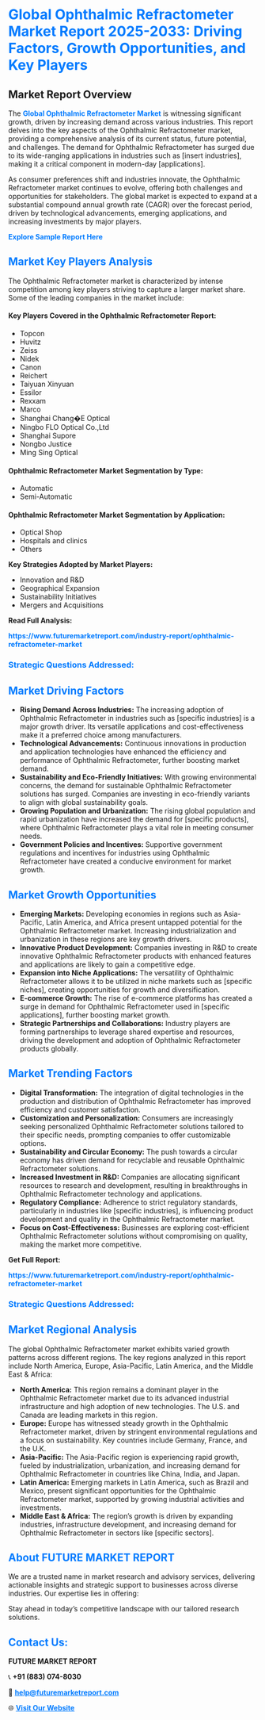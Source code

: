 <h1 style="color: #007BFF;">Global Ophthalmic Refractometer Market Report 2025-2033: Driving Factors, Growth Opportunities, and Key Players</h1>

<section id="overview">
<h2>Market Report Overview</h2>
<p>The <a href="https://www.futuremarketreport.com/industry-report/ophthalmic-refractometer-market" style="color: #007BFF; text-decoration: none;"><strong>Global Ophthalmic Refractometer Market</strong></a> is witnessing significant growth, driven by increasing demand across various industries. This report delves into the key aspects of the Ophthalmic Refractometer market, providing a comprehensive analysis of its current status, future potential, and challenges. The demand for Ophthalmic Refractometer has surged due to its wide-ranging applications in industries such as [insert industries], making it a critical component in modern-day [applications].</p>
<p>As consumer preferences shift and industries innovate, the Ophthalmic Refractometer market continues to evolve, offering both challenges and opportunities for stakeholders. The global market is expected to expand at a substantial compound annual growth rate (CAGR) over the forecast period, driven by technological advancements, emerging applications, and increasing investments by major players.</p>
</section>

<section id="overview">
<p><a href="https://www.futuremarketreport.com/request-sample/reportId=79954" style="color: #007BFF; text-decoration: none;"><strong>Explore Sample Report Here</strong></a></p>
</section>

<section id="key-players">
<h2 style="color: #007BFF;">Market Key Players Analysis</h2>
<p>The Ophthalmic Refractometer market is characterized by intense competition among key players striving to capture a larger market share. Some of the leading companies in the market include:</p>
<h4>Key Players Covered in the Ophthalmic Refractometer Report:</h4>
<ul><li>Topcon</li><li>Huvitz</li><li>Zeiss</li><li>Nidek</li><li>Canon</li><li>Reichert</li><li>Taiyuan Xinyuan</li><li>Essilor</li><li>Rexxam</li><li>Marco</li><li>Shanghai Chang�E Optical</li><li>Ningbo FLO Optical Co.,Ltd</li><li>Shanghai Supore</li><li>Nongbo Justice</li><li>Ming Sing Optical</li></ul>
<h4>Ophthalmic Refractometer Market Segmentation by Type:</h4>
<ul><li>Automatic</li><li>Semi-Automatic</li></ul>

<h4>Ophthalmic Refractometer Market Segmentation by Application:</h4>
<ul><li>Optical Shop</li><li>Hospitals and clinics</li><li>Others</li></ul>
<p><strong>Key Strategies Adopted by Market Players:</strong></p>
<ul>
<li>Innovation and R&D</li>
<li>Geographical Expansion</li>
<li>Sustainability Initiatives</li>
<li>Mergers and Acquisitions</li>
</ul>
</section>

<section>
<p><strong>Read Full Analysis: </strong></p><a href="https://www.futuremarketreport.com/industry-report/ophthalmic-refractometer-market" style="color: #007BFF; text-decoration: none;"><strong>https://www.futuremarketreport.com/industry-report/ophthalmic-refractometer-market</strong></a>
<h3 style="color: #007BFF;">Strategic Questions Addressed:</h3>
</section>

<section id="driving-factors">
<h2 style="color: #007BFF;">Market Driving Factors</h2>
<ul>
<li><strong>Rising Demand Across Industries:</strong> The increasing adoption of Ophthalmic Refractometer in industries such as [specific industries] is a major growth driver. Its versatile applications and cost-effectiveness make it a preferred choice among manufacturers.</li>
<li><strong>Technological Advancements:</strong> Continuous innovations in production and application technologies have enhanced the efficiency and performance of Ophthalmic Refractometer, further boosting market demand.</li>
<li><strong>Sustainability and Eco-Friendly Initiatives:</strong> With growing environmental concerns, the demand for sustainable Ophthalmic Refractometer solutions has surged. Companies are investing in eco-friendly variants to align with global sustainability goals.</li>
<li><strong>Growing Population and Urbanization:</strong> The rising global population and rapid urbanization have increased the demand for [specific products], where Ophthalmic Refractometer plays a vital role in meeting consumer needs.</li>
<li><strong>Government Policies and Incentives:</strong> Supportive government regulations and incentives for industries using Ophthalmic Refractometer have created a conducive environment for market growth.</li>
</ul>
</section>

<section id="growth-opportunities">
<h2 style="color: #007BFF;">Market Growth Opportunities</h2>
<ul>
<li><strong>Emerging Markets:</strong> Developing economies in regions such as Asia-Pacific, Latin America, and Africa present untapped potential for the Ophthalmic Refractometer market. Increasing industrialization and urbanization in these regions are key growth drivers.</li>
<li><strong>Innovative Product Development:</strong> Companies investing in R&D to create innovative Ophthalmic Refractometer products with enhanced features and applications are likely to gain a competitive edge.</li>
<li><strong>Expansion into Niche Applications:</strong> The versatility of Ophthalmic Refractometer allows it to be utilized in niche markets such as [specific niches], creating opportunities for growth and diversification.</li>
<li><strong>E-commerce Growth:</strong> The rise of e-commerce platforms has created a surge in demand for Ophthalmic Refractometer used in [specific applications], further boosting market growth.</li>
<li><strong>Strategic Partnerships and Collaborations:</strong> Industry players are forming partnerships to leverage shared expertise and resources, driving the development and adoption of Ophthalmic Refractometer products globally.</li>
</ul>
</section>

<section id="trending-factors">
<h2 style="color: #007BFF;">Market Trending Factors</h2>
<ul>
<li><strong>Digital Transformation:</strong> The integration of digital technologies in the production and distribution of Ophthalmic Refractometer has improved efficiency and customer satisfaction.</li>
<li><strong>Customization and Personalization:</strong> Consumers are increasingly seeking personalized Ophthalmic Refractometer solutions tailored to their specific needs, prompting companies to offer customizable options.</li>
<li><strong>Sustainability and Circular Economy:</strong> The push towards a circular economy has driven demand for recyclable and reusable Ophthalmic Refractometer solutions.</li>
<li><strong>Increased Investment in R&D:</strong> Companies are allocating significant resources to research and development, resulting in breakthroughs in Ophthalmic Refractometer technology and applications.</li>
<li><strong>Regulatory Compliance:</strong> Adherence to strict regulatory standards, particularly in industries like [specific industries], is influencing product development and quality in the Ophthalmic Refractometer market.</li>
<li><strong>Focus on Cost-Effectiveness:</strong> Businesses are exploring cost-efficient Ophthalmic Refractometer solutions without compromising on quality, making the market more competitive.</li>
</ul>
</section>

<section>
<p><strong>Get Full Report: </strong></p><a href="https://www.futuremarketreport.com/industry-report/ophthalmic-refractometer-market" style="color: #007BFF; text-decoration: none;"><strong>https://www.futuremarketreport.com/industry-report/ophthalmic-refractometer-market</strong></a>
<h3 style="color: #007BFF;">Strategic Questions Addressed:</h3>
</section>


<section id="regional-analysis">
<h2 style="color: #007BFF;">Market Regional Analysis</h2>
<p>The global Ophthalmic Refractometer market exhibits varied growth patterns across different regions. The key regions analyzed in this report include North America, Europe, Asia-Pacific, Latin America, and the Middle East & Africa:</p>
<ul>
<li><strong>North America:</strong> This region remains a dominant player in the Ophthalmic Refractometer market due to its advanced industrial infrastructure and high adoption of new technologies. The U.S. and Canada are leading markets in this region.</li>
<li><strong>Europe:</strong> Europe has witnessed steady growth in the Ophthalmic Refractometer market, driven by stringent environmental regulations and a focus on sustainability. Key countries include Germany, France, and the U.K.</li>
<li><strong>Asia-Pacific:</strong> The Asia-Pacific region is experiencing rapid growth, fueled by industrialization, urbanization, and increasing demand for Ophthalmic Refractometer in countries like China, India, and Japan.</li>
<li><strong>Latin America:</strong> Emerging markets in Latin America, such as Brazil and Mexico, present significant opportunities for the Ophthalmic Refractometer market, supported by growing industrial activities and investments.</li>
<li><strong>Middle East & Africa:</strong> The region’s growth is driven by expanding industries, infrastructure development, and increasing demand for Ophthalmic Refractometer in sectors like [specific sectors].</li>
</ul>
</section>

<footer>
<h2 style="color: #007BFF;">About FUTURE MARKET REPORT</h2>
<p>We are a trusted name in market research and advisory services, delivering actionable insights and strategic support to businesses across diverse industries. Our expertise lies in offering:</p>

<p>Stay ahead in today’s competitive landscape with our tailored research solutions.</p>

<h2 style="color: #007BFF;">Contact Us:</h2>
<p><strong>FUTURE MARKET REPORT</strong></p>
<p>📞 <strong>+91 (883) 074-8030</strong></p>
<p>📧 <strong><a href="mailto:help@futuremarketreport.com" style="color: #007BFF;">help@futuremarketreport.com</a></strong></p>
<p>🌐 <strong><a href="https://www.futuremarketreport.com/" style="color: #007BFF;">Visit Our Website</a></strong></p>
</footer>